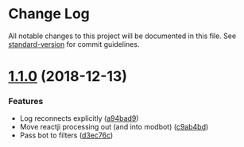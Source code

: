 # Change Log

All notable changes to this project will be documented in this file. See [standard-version](https://github.com/conventional-changelog/standard-version) for commit guidelines.

<a name="1.1.0"></a>
# [1.1.0](https://github.com/iaiaiarna/discobot/compare/v1.0.0...v1.1.0) (2018-12-13)


### Features

* Log reconnects explicitly ([a94bad9](https://github.com/iaiaiarna/discobot/commit/a94bad9))
* Move reactji processing out (and into modbot) ([c9ab4bd](https://github.com/iaiaiarna/discobot/commit/c9ab4bd))
* Pass bot to filters ([d3ec76c](https://github.com/iaiaiarna/discobot/commit/d3ec76c))
